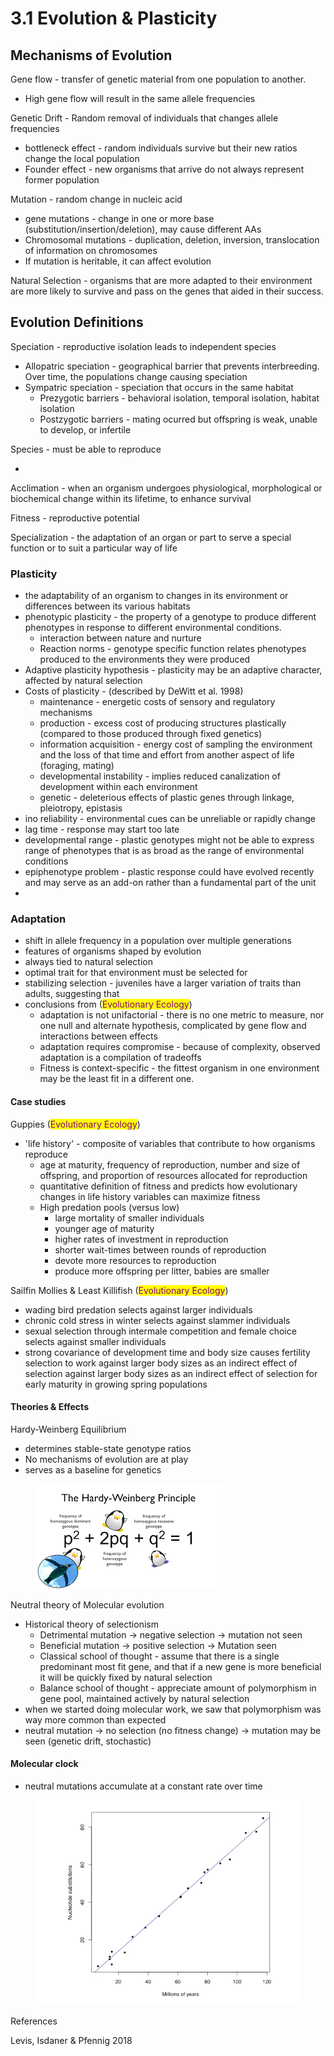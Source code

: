 # 3.1 Evolution & Plasticity

## Mechanisms of Evolution

Gene flow - transfer of genetic material from one population to another.&#x20;

* High gene flow will result in the same allele frequencies&#x20;

Genetic Drift - Random removal of individuals that changes allele frequencies&#x20;

* bottleneck effect - random individuals survive but their new ratios change the local population&#x20;
* Founder effect - new organisms that arrive do not always represent former population&#x20;

Mutation - random change in nucleic acid&#x20;

* gene mutations - change in one or more base (substitution/insertion/deletion), may cause different AAs&#x20;
* Chromosomal mutations - duplication, deletion, inversion, translocation of information on chromosomes&#x20;
* If mutation is heritable, it can affect evolution&#x20;

Natural Selection - organisms that are more adapted to their environment are more likely to survive and pass on the genes that aided in their success.&#x20;

## Evolution Definitions

Speciation -  reproductive isolation leads to independent species&#x20;

* Allopatric speciation - geographical barrier that prevents interbreeding. Over time, the populations change causing speciation
* Sympatric speciation - speciation that occurs in the same habitat&#x20;
  * Prezygotic barriers - behavioral isolation, temporal isolation, habitat isolation&#x20;
  * Postzygotic barriers - mating ocurred but offspring is weak, unable to develop, or infertile&#x20;

Species - must be able to reproduce&#x20;

*

Acclimation - when an organism undergoes physiological, morphological or biochemical change within its lifetime, to enhance survival&#x20;

Fitness - reproductive potential&#x20;

Specialization - the adaptation of an organ or part to serve a special function or to suit a particular way of life

### Plasticity

* the adaptability of an organism to changes in its environment or differences between its various habitats&#x20;
* phenotypic plasticity - the property of a genotype to produce different phenotypes in response to different environmental conditions.&#x20;
  * interaction between nature and nurture&#x20;
  * Reaction norms - genotype specific function relates phenotypes produced to the environments they were produced&#x20;
* Adaptive plasticity hypothesis - plasticity may be an adaptive character, affected by  natural selection&#x20;
* Costs of plasticity - (described by DeWitt et al. 1998)
  * maintenance - energetic costs of sensory and regulatory mechanisms
  * production - excess cost of producing structures plastically (compared to those produced through fixed genetics)
  * information acquisition - energy cost of sampling the environment and the loss of that time and effort from another aspect of life (foraging, mating)&#x20;
  * developmental instability - implies reduced canalization of development within each environment
  * genetic - deleterious effects of plastic genes through linkage, pleiotropy, epistasis&#x20;
* ino reliability - environmental cues can be unreliable or rapidly change&#x20;
* lag time - response may start too late&#x20;
* developmental range - plastic genotypes might not be able to express range of phenotypes that is as broad as the range of environmental conditions&#x20;
* epiphenotype problem - plastic response could have evolved recently and may serve as an add-on rather than a fundamental part of the unit&#x20;
*

### Adaptation

* shift in allele frequency in a population over multiple generations&#x20;
* features of organisms shaped by evolution&#x20;
* always tied to natural selection&#x20;
* optimal trait for that environment must be selected for&#x20;
* stabilizing selection - juveniles have a larger variation of traits than adults, suggesting that
* &#x20;conclusions from (<mark style="color:purple;">Evolutionary Ecology</mark>)
  * adaptation is not unifactorial - there is no one metric to measure, nor one null and alternate hypothesis, complicated by gene flow and interactions between effects&#x20;
  * adaptation requires compromise - because of complexity, observed adaptation is a compilation of tradeoffs&#x20;
  * Fitness is context-specific - the fittest organism in one environment may be the least fit in a different one.&#x20;

#### Case studies

Guppies (<mark style="color:purple;">Evolutionary Ecology</mark>)

* 'life history' - composite of variables that contribute to how organisms reproduce&#x20;
  * age at maturity, frequency of reproduction, number and size of offspring, and proportion of resources allocated for reproduction
  * quantitative definition of fitness and predicts how evolutionary changes in life history variables can maximize fitness
  * High predation pools (versus low)&#x20;
    * large mortality of smaller individuals
    * younger age of maturity&#x20;
    * higher rates of investment in reproduction&#x20;
    * shorter wait-times between rounds of reproduction&#x20;
    * devote more resources to reproduction&#x20;
    * produce more offspring per litter, babies are smaller&#x20;

Sailfin Mollies & Least Killifish (<mark style="color:purple;">Evolutionary Ecology</mark>)

* wading bird predation selects against larger individuals
* chronic cold stress in winter selects against slammer individuals
* sexual selection through intermale competition and female choice selects against smaller individuals
* strong covariance of development time and body size causes fertility selection to work against larger body sizes as an indirect effect of selection against larger body sizes as an indirect effect of selection for early maturity in growing spring populations&#x20;

#### Theories & Effects

Hardy-Weinberg Equilibrium

* determines stable-state genotype ratios&#x20;
* No mechanisms of evolution are at play&#x20;
* serves as a baseline for genetics&#x20;

<figure><img src="../.gitbook/assets/download.png" alt=""><figcaption></figcaption></figure>

Neutral theory of Molecular evolution&#x20;

* Historical theory of selectionism
  * Detrimental mutation -> negative selection -> mutation not seen
  * Beneficial mutation -> positive selection -> Mutation seen&#x20;
  * Classical school of thought - assume that there is a single predominant most fit gene, and that if a new gene is more beneficial it will be quickly fixed by natural selection&#x20;
  * Balance school of thought - appreciate amount of polymorphism in gene pool, maintained actively by natural selection&#x20;
* when we started doing molecular work, we saw that polymorphism was way more common than expected
* neutral mutation -> no selection (no fitness change) -> mutation may be seen (genetic drift, stochastic)&#x20;

#### Molecular clock

* neutral mutations accumulate at a constant rate over time&#x20;

<figure><img src="../.gitbook/assets/Screen Shot 2023-05-15 at 9.17.44 AM.png" alt=""><figcaption></figcaption></figure>



References

Levis, Isdaner & Pfennig 2018
